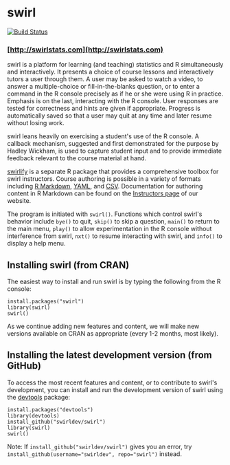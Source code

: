 # swirl

[![Build Status](https://travis-ci.org/swirldev/swirl.png?branch=master)](https://travis-ci.org/swirldev/swirl)

### [http://swirlstats.com](http://swirlstats.com)

swirl is a platform for learning (and teaching) statistics and R simultaneously and interactively. It presents a choice of course lessons and interactively tutors a user through them. A user may be asked to watch a video, to answer a multiple-choice or fill-in-the-blanks question, or to enter a command in the R console precisely as if he or she were using R in practice. Emphasis is on the last, interacting with the R console. User responses are tested for correctness and hints are given if appropriate. Progress is automatically saved so that a user may quit at any time and later resume without losing work.

swirl leans heavily on exercising a student's use of the R console. A callback mechanism, suggested and first demonstrated for the purpose by Hadley Wickham, is used to capture student input and to provide immediate feedback relevant to the course material at hand.

[swirlify](https://github.com/swirldev/swirlify) is a separate R package that provides a comprehensive toolbox for swirl instructors. Course authoring is possible in a variety of formats including [R Markdown](http://www.rstudio.com/ide/docs/r_markdown), [YAML](http://en.wikipedia.org/wiki/YAML), and [CSV](http://en.wikipedia.org/wiki/Comma-separated_values). Documentation for authoring content in R Markdown can be found on the [Instructors page](http://swirlstats.com/instructors.html) of our website.

The program is initiated with `swirl()`. Functions which control swirl's behavior include `bye()` to quit, `skip()` to skip a question, `main()` to return to the main menu, `play()` to allow experimentation in the R console without interference from swirl, `nxt()` to resume interacting with swirl, and `info()` to display a help menu.


## Installing swirl (from CRAN)

The easiest way to install and run swirl is by typing the following from the R console:

```
install.packages("swirl")
library(swirl)
swirl()
```

As we continue adding new features and content, we will make new versions available on CRAN as appropriate (every 1-2 months, most likely).

## Installing the latest development version (from GitHub)

To access the most recent features and content, or to contribute to swirl's development, you can install and run the development version of swirl using the [devtools](https://github.com/hadley/devtools) package:

```
install.packages("devtools")
library(devtools)
install_github("swirldev/swirl")
library(swirl)
swirl()
```

Note: If `install_github("swirldev/swirl")` gives you an error, try `install_github(username="swirldev", repo="swirl")` instead.
